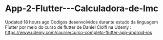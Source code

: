 # App-2-Flutter---Calculadora-de-Imc
 Updated 18 hours ago
Codigos desenvolvidos durante estudo da linguagem Flutter por meio do curso de flutter de Daniel Ciolfi na Udemy : 
https://www.udemy.com/course/curso-completo-flutter-app-android-ios
